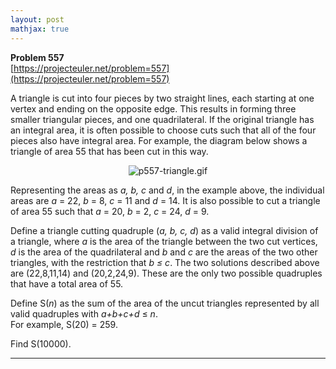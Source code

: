 ```yaml
---
layout: post
mathjax: true
---
```

**Problem 557**  
[https://projecteuler.net/problem=557](https://projecteuler.net/problem=557)

<p>
A triangle is cut into four pieces by two straight lines, each starting at one vertex and ending on the opposite edge. This results in forming three smaller triangular pieces, and one quadrilateral.  If the original triangle has an integral area, it is often possible to choose cuts such that all of the four pieces also have integral area.  For example, the diagram below shows a triangle of area 55 that has been cut in this way.
</p>
<div align="center"><img src="https://projecteuler.net/project/images/p557-triangle.gif" alt="p557-triangle.gif" /></div>
<p>
Representing the areas as <var>a, b, c</var> and <var>d</var>, in the example above, the individual areas are <var>a</var> = 22, <var>b</var> = 8, <var>c</var> = 11 and <var>d</var> = 14.  It is also possible to cut a triangle of area 55 such that <var>a</var> = 20, <var>b</var> = 2, <var>c</var> = 24, <var>d</var> = 9.</p>
<p>
Define a triangle cutting quadruple (<var>a, b, c, d</var>) as a valid integral division of a triangle, where <var>a</var> is the area of the triangle between the two cut vertices, <var>d</var> is the area of the quadrilateral and <var>b</var> and <var>c</var> are the areas of the two other triangles, with the restriction that <var>b ≤ c</var>.  The two solutions described above are (22,8,11,14) and (20,2,24,9).  These are the only two possible quadruples that have a total area of 55.
</p>
<p>
Define S(<var>n</var>) as the sum of the area of the uncut triangles represented by all valid quadruples with <var>a+b+c+d</var> ≤ <var>n</var>.<br /> For example, S(20) = 259.  
</p>
<p>
Find S(10000).
</p>


---
